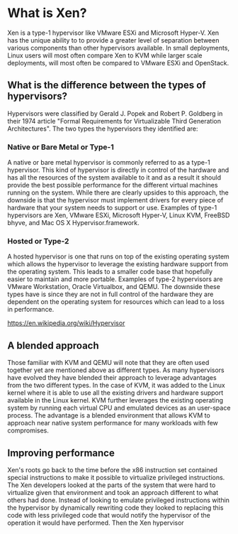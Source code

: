 # What is Xen?

Xen is a type-1 hypervisor like VMware ESXi and Microsoft Hyper-V. Xen
has the unique ability to to provide a greater level of separation between
various components than other hypervisors available. In small deployments,
Linux users will most often compare Xen to KVM while larger scale deployments,
will most often be compared to VMware ESXi and OpenStack.

## What is the difference between the types of hypervisors?

Hypervisors were classified by Gerald J. Popek and Robert P. Goldberg in
their 1974 article "Formal Requirements for Virtualizable Third Generation
Architectures". The two types the hypervisors they identified are:

### Native or Bare Metal or Type-1

A native or bare metal hypervisor is commonly referred to as a type-1
hypervisor. This kind of hypervisor is directly in control of the hardware
and has all the resources of the system available to it and as a result it
should provide the best possible performance for the different virtual
machines running on the system. While there are clearly upsides to this
approach, the downside is that the hypervisor must implement drivers for every
piece of hardware that your system needs to support or use. Examples of
type-1 hypervisors are Xen, VMware ESXi, Microsoft Hyper-V, Linux KVM,
FreeBSD bhyve, and Mac OS X Hypervisor.framework.

### Hosted or Type-2

A hosted hypervisor is one that runs on top of the existing operating system
which allows the hypervisor to leverage the existing hardware support from
the operating system. This leads to a smaller code base that hopefully easier
to maintain and more portable. Examples of type-2 hypervisors are VMware
Workstation, Oracle Virtualbox, and QEMU. The downside these types have is
since they are not in full control of the hardware they are dependent on the
operating system for resources which can lead to a loss in performance.

https://en.wikipedia.org/wiki/Hypervisor

## A blended approach

Those familiar with KVM and QEMU will note that they are often used together
yet are mentioned above as different types. As many hypervisors have evolved
they have blended their approach to leverage advantages from the two different
types. In the case of KVM, it was added to the Linux kernel where it is able
to use all the existing drivers and hardware support available in the Linux
kernel. KVM further leverages the existing operating system by running each
virtual CPU and emulated devices as an user-space process. The advantage
is a blended environment that allows KVM to approach near native system
performance for many workloads with few compromises.

## Improving performance

Xen's roots go back to the time before the x86 instruction set contained
special instructions to make it possible to virtualize privileged
instructions. The Xen developers looked at the parts of
the system that were hard to virtualize given that environment and took
an approach different to what others had done. Instead of looking to
emulate privileged instructions within the hypervisor by dynamically
rewriting code they looked to replacing this code with less privileged code
that would notify the hypervisor of the operation it would have performed.
Then the Xen hypervisor
